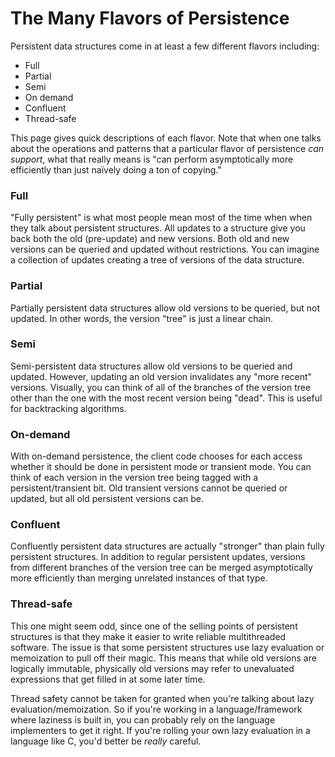 # The Many Flavors of Persistence

Persistent data structures come in at least a few different flavors
including:

- Full
- Partial
- Semi
- On demand
- Confluent
- Thread-safe

This page gives quick descriptions of each flavor.  Note that when one
talks about the operations and patterns that a particular flavor of
persistence _can support_, what that really means is "can perform
asymptotically more efficiently than just na&iuml;vely doing a ton of
copying."

### Full

"Fully persistent" is what most people mean most of the time when when
they talk about persistent structures.  All updates to a structure give
you back both the old (pre-update) and new versions.  Both old and new
versions can be queried and updated without restrictions.  You can
imagine a collection of updates creating a tree of versions of the data
structure.

### Partial

Partially persistent data structures allow old versions to be queried,
but not updated.  In other words, the version "tree" is just a linear
chain.

### Semi

Semi-persistent data structures allow old versions to be queried and
updated.  However, updating an old version invalidates any "more recent"
versions.  Visually, you can think of all of the branches of the version
tree other than the one with the most recent version being "dead".  This
is useful for backtracking algorithms.

### On-demand

With on-demand persistence, the client code chooses for each access
whether it should be done in persistent mode or transient mode.  You can
think of each version in the version tree being tagged with a
persistent/transient bit.  Old transient versions cannot be queried or
updated, but all old persistent versions can be.

### Confluent

Confluently persistent data structures are actually "stronger" than
plain fully persistent structures.  In addition to regular persistent
updates, versions from different branches of the version tree can be
merged asymptotically more efficiently than merging unrelated instances
of that type.

### Thread-safe

This one might seem odd, since one of the selling points of persistent
structures is that they make it easier to write reliable multithreaded
software.  The issue is that some persistent structures use lazy
evaluation or memoization to pull off their magic.  This means that
while old versions are logically immutable, physically old versions may
refer to unevaluated expressions that get filled in at some later time.

Thread safety cannot be taken for granted when you're talking about lazy
evaluation/memoization.  So if you're working in a language/framework
where laziness is built in, you can probably rely on the language
implementers to get it right.  If you're rolling your own lazy
evaluation in a language like C, you'd better be _really_ careful.
